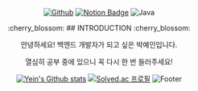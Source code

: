 
<div align=center>

[![Github](http://img.shields.io/badge/-Github-black?style=for-the-badge&logo=github&link=https://github.com/iasfk)](https://github.com/iasfk)
[![Notion Badge](https://img.shields.io/badge/Notion-blueviolet?style=for-the-badge&logo=Notion&logoColor=white&link=mailto:https://www.notion.so/jjongdev/Park-Jong-Chan-a123264f20964440b45c6d728a7de2a7)](https://www.notion.so/iasfk/26b102f031ee432680cddd21954ca550)
![Java](https://img.shields.io/badge/java-%23ED8B00.svg?style=for-the-badge&logo=java&logoColor=white)

<!--글자%20글자 여기서 %20이 띄어쓰기 -->
<!--
**iasfk** is a ✨ _special_ ✨ repository because its `README.md` (this file) appears on your GitHub profile.

Here are some ideas to get you started:!

- 🔭 I’m currently working on ...
- 🌱 I’m currently learning ...
- 👯 I’m looking to collaborate on ...
- 🤔 I’m looking for help with ...
- 💬 Ask me about ...
- 📫 How to reach me: ...
- 😄 Pronouns: ...
- ⚡ Fun fact: ...
-->

<div align=center>
:cherry_blossom: ## INTRODUCTION :cherry_blossom:
  
안녕하세요!
백엔드 개발자가 되고 싶은 박예인입니다.

열심히 공부 중에 있으니 꼭 다시 한 번 들러주세요!
</div>



[![Yein's Github stats](https://github-readme-stats.vercel.app/api?username=iasfk&count_private=false&custom_title=YEIN's&bg_color=9BBEFF&title_color=FFFFFF&text_color=FFFFFF)](https://github.com/anuraghazra/github-readme-stats)
[![Solved.ac
프로필](http://mazassumnida.wtf/api/v2/generate_badge?boj=iasfk)](https://solved.ac/iasfk)
![Footer](https://capsule-render.vercel.app/api?type=waving&color=auto&height=200&section=footer)
